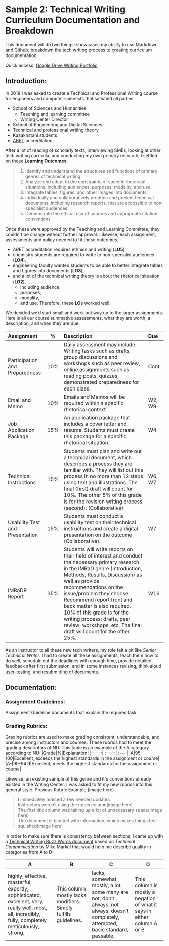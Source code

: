 # Sample 2: Technical Writing Curriculum Documentation and Breakdown
This document will do two things: showcases my ability to use Markdown and Github, breakdown the tech writing process to creating curriculum documentation. 

Quick access: [Google Drive Writing Portfolio](https://drive.google.com/drive/u/1/folders/1VhpufrVIxPvAQPjMgQsXwmbJ6n04ECbd)
## Introduction:
In 2018 I was asked to create a Technical and Professional Writing course for engineers and computer scientists that satisfied all parties:
* School of Sciences and Humanities
  * Teaching and learning committee
  * Writing Center Director
* School of Engineering and Digital Sciences
* Technical and professional writing theory
* Kazakhstani students
* [ABET](https://www.abet.org/accreditation/accreditation-criteria/criteria-for-accrediting-engineering-programs-2023-2024/) accreditation 

After a lot of reading of scholarly texts, interviewing SMEs, looking at other tech writing curricula, and conducting my own primary research, I settled on these **Learning Outcomes**:  
>1. Identify and understand the structures and functions of primary genres of technical writing.  
>2. Analyze and adapt to the constraints of specific rhetorical situations, including audiences, purposes, modality, and use.  
>3. Integrate tables, figures, and other images into documents.  
>4. Individually and collaboratively produce and present technical documents, including research reports, that are accessible to non-specialist audiences.  
>5. Demonstrate the ethical use of sources and appropriate citation conventions.  

Once these were approved by the Teaching and Learning Committee, they couldn't be change without further approval. Likewise, each assignment, assessments and policy needed to fit these outcomes.
* _ABET_ accreditation requires ethnics and writing (**LO5**), 
* chemistry students are required to write to non-specialist audiences (**LO4**), 
* engineering faculty wanted students to be able to better integrate tables and figures into documents (**LO3**), 
* and a lot of the technical writing theory is about the rhetorical situation (**LO2**), 
  * including audience, 
  * purposes, 
  * modality, 
  * and use.
Therefore, these **LO**s worked well. 

We decided we’d start small and work out way up to the larger assignments. Here is all our course summative assessments, what they are worth, a description, and when they are due. 

| Assignment                        | %    | Description                                   | Due   |   
| :---                              |:----:| :---                                          |:---   |
| Participation and Preparedness    | 10%  | Daily assessment may include: Writing tasks such as drafts, group discussions and workshops such as peer review, online assignments such as reading posts, quizzes, demonstrated preparedness for each class.                 |Cont.|
| Email and Memo                    | 10%  | Emails and Memos will be required within a specific rhetorical context  |W2, W9|
| Job Application Package           | 15% | An application package that includes a cover letter and resume. Students must create this package for a specific rhetorical situation.      |W4|
| Technical Instructions            | 15% |  Students must plan and write out a technical document, which describes a process they are familiar with. They will list out this process in no more than 12 steps using text and illustrations. The final (first) draft will count for 10%. The other 5% of this grade is for the revision writing process (second). (Collaborative)    |W6, W7|
| Usability Test and Presentation   | 15% |  Students must conduct a usability test on their technical instructions and create a digital presentation on the outcome (Collaborative).    |W7|
| IMRaDR Report                     | 35% |  Students will write reports on their field of interest and conduct the necessary primary research in the IMRaD genre (Introduction, Methods, Results, Discussion) as well as provide recommendations on the issue/problem they choose. Recommend report front and back matter is also required. 10% of this grade is for the writing process: drafts, peer review, workshops, etc. The final draft will count for the other 25%.     |W16|


As an instructor to all these new tech writers, my role felt a bit like _Senior Technical Writer_. I had to create all these assignments, teach them how to do well, schedule out the deadlines with enough time, provide detailed feedback after first submission, and in some instances revising, think aloud user-testing, and resubmitting of documents. 
## Documentation: 
### Assignment Guidelines:
Assignment Guideline documents that explain the required task

### Grading Rubrics:
Grading rubrics are used to make grading consistent, understandable, and precise among instructors and courses. These rubrics had to meet the grading descriptors of NU. This table is an example of the A category according to NU:
|Grade|%|Explanation|
|:----:| :----:| :--- |
|A|95-100|Excellent, exceeds the highest standards in the assignment or course|
|A-|90-94.9|Excellent; meets the highest standards for the assignment or course|

Likewise, an existing sample of this genre and it's conventions already existed in the Writing Center. I was asked to fit my new rubrics into this general style. 
Previous Rubric Example (image here)
  
>I immediately noticed a few needed updates:  
>Instructors weren’t using the notes column(image here)   
>The first title column was taking up a lot of unnecessary space(image here)  
>The document is bloated with information, which makes things feel squished(image here)  

In order to make sure there is consistency between sections, I came up with a [Technical Writing Buzz Words document](https://docs.google.com/document/d/1IgRRroap_T2oNjAx2CWZKkTux3S1Ufsw/edit) based on _Technical Communication_ by Mike Markel that would help me describe quality in categories from A to D:

|  A   |   B  |  C   |  D   |
|---|---|---|---|
| highly, effective, masterful, expertly, sophisticated, excellent, very, really well, most, all, incredibly, fully, completely meticulously, strong.| This column mostly lacks modifiers. Simply fulfills guidelines.|lacks, somewhat, mostly, a lot, some many are not, don’t always, not always, doesn’t completely, attempted, basic standard, passable.|This column is mostly a negation of what it says in either column A or B|

